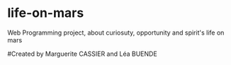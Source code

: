 # life-on-mars
 Web Programming project, about curiosuty, opportunity and spirit's life on mars
 
 #Created by Marguerite CASSIER and Léa BUENDE
